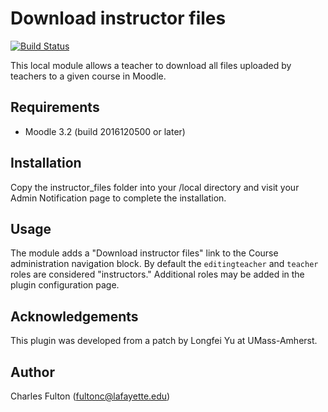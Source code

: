 Download instructor files
=========================

[![Build Status](https://api.travis-ci.org/mackensen/moodle-local_instructor_files.png)](https://api.travis-ci.org/mackensen/moodle-local_instructor_files)

This local module allows a teacher to download all files uploaded by teachers to a given course in Moodle.

Requirements
------------
- Moodle 3.2 (build 2016120500 or later)

Installation
------------
Copy the instructor_files folder into your /local directory and visit your Admin Notification page to complete the installation.

Usage
-----
The module adds a "Download instructor files" link to the Course administration navigation block. By default the `editingteacher` and `teacher` roles are considered "instructors." Additional roles may be added in the plugin configuration page.

Acknowledgements
----------------
This plugin was developed from a patch by Longfei Yu at UMass-Amherst.

Author
------
Charles Fulton (fultonc@lafayette.edu)
